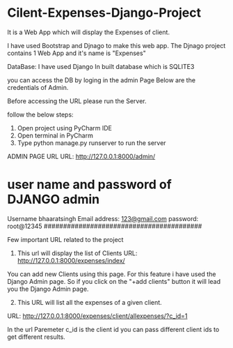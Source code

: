 # Cilent-Expenses-Django-Project
It is a Web App which will display the Expenses of client.

I have used Bootstrap and Djnago to make this web app.
The Djnago project contains 1 Web App and it's name is "Expenses"

DataBase:
I have used Django In built database which is SQLITE3

you can access the DB by loging in the admin Page
Below are the credentials of Admin.

Before accessing the URL please run the Server.

follow the below steps:
1) Open project using PyCharm IDE
2) Open terminal in PyCharm
3) Type python manage.py runserver to run the server

ADMIN PAGE URL
URL: http://127.0.0.1:8000/admin/

# user name and password of DJANGO admin
Username bhaaratsingh
Email address: 123@gmail.com
password: root@12345
#########################################


Few important URL related to the project

1. This url will display the list of Clients
URL: http://127.0.0.1:8000/expenses/index/

You can add new Clients using this page. For this feature i have used the Django Admin page.
So if you click on the "+add clients" button it will lead you the Django Admin page.



2. This URL will list all the expenses of a given client.

URL: http://127.0.0.1:8000/expenses/client/allexpenses/?c_id=1

In the url Paremeter c_id is the client id  you can pass different client ids to get different results.














